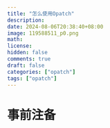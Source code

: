 ```yaml
---
title: "怎么使用Opatch"
description: 
date: 2024-08-06T20:38:40+08:00
image: 119588511_p0.png
math: 
license: 
hidden: false
comments: true
draft: false
categories: ["opatch"]
tags: ["opatch"]
---
```


# 事前注备
